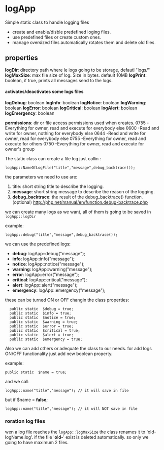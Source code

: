 # logApp

Simple static class to handle logging files

* create and enable/disble predefined loging files.
* use predefined files or create custom ones.
* manage oversized files automatically rotates them and delete old files.

## properties
**logDir**: directory path where le logs going to be storage, defautl "logs/"
**logMaxSize**: max file size of log. Size in bytes. default 10MB
**logPrint**: boolean, if true, prints all messages send to the logs.

#### activates/deactivates  some logs files

**logDebug**: boolean
**logInfo**: boolean
**logNotice**: boolean
**logWarning**: boolean
**logError**: boolean
**logCritical**: boolean
**logAlert**: boolean
**logEmergency**: boolean

**permissions**: dir or file access permissions used when creates.
    0755 -Everything for owner, read and execute for everybody else
    0600 -Read and write for owner, nothing for everybody else
    0644 -Read and write for owner, read for everybody else
    0755 -Everything for owner, read and execute for others
    0750 -Everything for owner, read and execute for owner's group


The static class can create a file log just callin :

    logApp::NameOfLogFile("title","message",debug_backtrace());

the parameters we need to use are:

1. title: short string title to describe the logging.
2. **message**: short string message to describe the reason of the logging.
3. **debug_backtrace**: the result of the debug_backtrace() function. (optional) http://php.net/manual/en/function.debug-backtrace.php

we can create many logs as we want, all of them is going to be saved in `logApp::logDir`

example:

    logApp::debug("title","message",debug_backtrace());

we can use the predefined logs:

- **debug**: logApp::debug("message");
- **info**: logApp::info("message");
- **notice**: logApp::notice("message");
- **warning**: logApp::warning("message");
- **error**: logApp::error("message");
- **critical**: logApp::critical("message");
- **alert**: logApp::alert("message");
- **emergency**: logApp::emergency("message");

these can be turned ON or OFF changin the class properties:

      public static  $debug = true;
      public static  $info = true;
      public static  $notice = true;
      public static  $warning = true;
      public static  $error = true;
      public static  $critical = true;
      public static  $alert = true;
      public static  $emergency = true;

Also we can add others or adequate the class to our needs.
for add logs ON/OFF functionality just add new boolean property.

example:

    public static  $name = true;

and we call:

    logApp::name("title","message"); // it will save in file

but if  $name = **false**;

    logApp::name("title","message"); // it will NOT save in file


### roration log files

wen a log file reaches the `logApp::logMaxSize` the class renames it to 'old-logName.log'.
if the file '**old-**' exist is deleted automatically. so only we going to have maximum 2 files.
